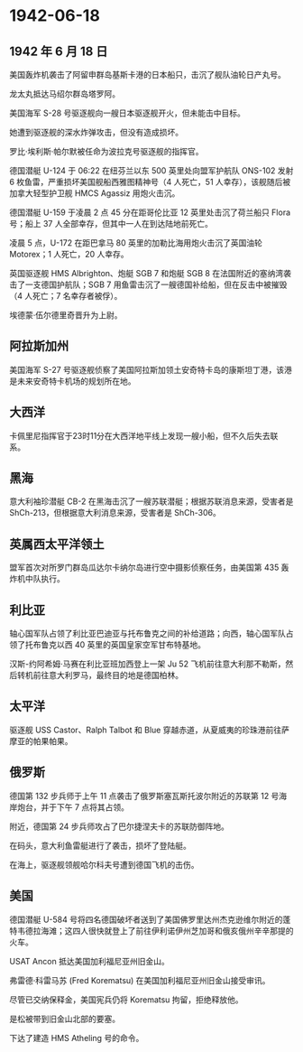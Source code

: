 # 1942-06-18

## 1942 年 6 月 18 日

美国轰炸机袭击了阿留申群岛基斯卡港的日本船只，击沉了舰队油轮日产丸号。

龙太丸抵达马绍尔群岛塔罗阿。

美国海军 S-28 号驱逐舰向一艘日本驱逐舰开火，但未能击中目标。

她遭到驱逐舰的深水炸弹攻击，但没有造成损坏。

罗比·埃利斯·帕尔默被任命为波拉克号驱逐舰的指挥官。

德国潜艇 U-124 于 06:22 在纽芬兰以东 500 英里处向盟军护航队 ONS-102 发射
6 枚鱼雷，严重损坏美国舰船西雅图精神号（4 人死亡，51
人幸存），该舰随后被加拿大轻型护卫舰 HMCS Agassiz 用炮火击沉。

德国潜艇 U-159 于凌晨 2 点 45 分在距哥伦比亚 12 英里处击沉了荷兰船只
Flora 号；船上 37 人全部幸存，但其中一人在到达陆地前死亡。

凌晨 5 点，U-172 在距巴拿马 80 英里的加勒比海用炮火击沉了英国油轮
Motorex；1 人死亡，20 人幸存。

英国驱逐舰 HMS Albrighton、炮艇 SGB 7 和炮艇 SGB 8
在法国附近的塞纳湾袭击了一支德国护航队；SGB 7
用鱼雷击沉了一艘德国补给船，但在反击中被摧毁（4 人死亡；7
名幸存者被俘）。

埃德蒙·伍尔德里奇晋升为上尉。

## 阿拉斯加州

美国海军 S-27
号驱逐舰侦察了美国阿拉斯加领土安奇特卡岛的康斯坦丁港，该港是未来安奇特卡机场的规划所在地。

## 大西洋

卡佩里尼指挥官于23时11分在大西洋地平线上发现一艘小船，但不久后失去联系。

## 黑海

意大利袖珍潜艇 CB-2 在黑海击沉了一艘苏联潜艇；根据苏联消息来源，受害者是
ShCh-213，但根据意大利消息来源，受害者是 ShCh-306。

## 英属西太平洋领土

盟军首次对所罗门群岛瓜达尔卡纳尔岛进行空中摄影侦察任务，由美国第 435
轰炸机中队执行。

## 利比亚

轴心国军队占领了利比亚巴迪亚与托布鲁克之间的补给道路；向西，轴心国军队占领了托布鲁克以西
40 英里的英国皇家空军甘布特基地。

汉斯-约阿希姆·马赛在利比亚班加西登上一架 Ju 52
飞机前往意大利那不勒斯，然后转机前往意大利罗马，最终目的地是德国柏林。

## 太平洋

驱逐舰 USS Castor、Ralph Talbot 和 Blue
穿越赤道，从夏威夷的珍珠港前往萨摩亚的帕果帕果。

## 俄罗斯

德国第 132 步兵师于上午 11 点袭击了俄罗斯塞瓦斯托波尔附近的苏联第 12
号海岸炮台，并于下午 7 点将其占领。

附近，德国第 24 步兵师攻占了巴尔捷涅夫卡的苏联防御阵地。

在码头，意大利鱼雷艇进行了袭击，损坏了登陆艇。

在海上，驱逐舰领舰哈尔科夫号遭到德国飞机的击伤。

## 美国

德国潜艇 U-584
号将四名德国破坏者送到了美国佛罗里达州杰克逊维尔附近的蓬特韦德拉海滩；这四人很快就登上了前往伊利诺伊州芝加哥和俄亥俄州辛辛那提的火车。

USAT Ancon 抵达美国加利福尼亚州旧金山。

弗雷德·科雷马苏 (Fred Korematsu) 在美国加利福尼亚州旧金山接受审讯。

尽管已交纳保释金，美国宪兵仍将 Korematsu 拘留，拒绝释放他。

是松被带到旧金山北部的要塞。

下达了建造 HMS Atheling 号的命令。

